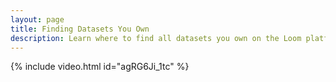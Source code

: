 ```yaml
---
layout: page
title: Finding Datasets You Own
description: Learn where to find all datasets you own on the Loom platform.
---
```


{% include video.html id="agRG6Ji_1tc" %}
